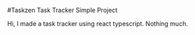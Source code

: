 #Taskzen Task Tracker Simple Project

Hi, I made a task tracker using react typescript. Nothing much.
